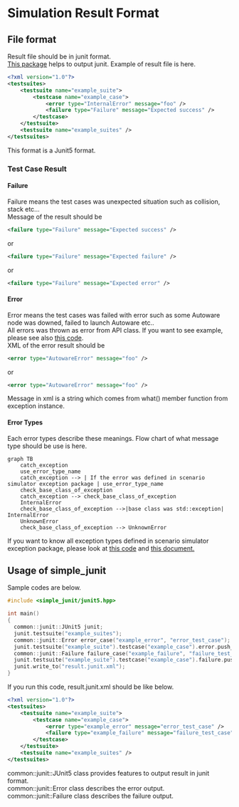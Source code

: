# Simulation Result Format
## File format
Result file should be in junit format.  
[This package](https://github.com/tier4/scenario_simulator_v2/tree/master/common/simple_junit) helps to output junit.
Example of result file is here.  

```xml
<?xml version="1.0"?>
<testsuites>
	<testsuite name="example_suite">
		<testcase name="example_case">
			<error type="InternalError" message="foo" />
			<failure type="Failure" message="Expected success" />
		</testcase>
	</testsuite>
	<testsuite name="example_suites" />
</testsuites>
```

This format is a Junit5 format.

### Test Case Result
#### Failure

Failure means the test cases was unexpected situation such as collision, stack etc...  
Message of the result should be

```xml
<failure type="Failure" message="Expected success" />
```

or

```xml
<failure type="Failure" message="Expected failure" />
```

or

```xml
<failure type="Failure" message="Expected error" />
```

#### Error

Error means the test cases was failed with error such as some Autoware node was downed, failed to launch Autoware etc..  
All errors was thrown as error from API class.
If you want to see example, please see also [this code](https://github.com/tier4/scenario_simulator_v2/blob/c6d7c4da7556a593dc3d34b0a982bc[…]r/include/openscenario_interpreter/openscenario_interpreter.hpp).  
XML of the error result should be

```xml
<error type="AutowareError" message="foo" />
```
or
```xml
<error type="AutowareError" message="foo" />
```

Message in xml is a string which comes from what() member function from exception instance.

#### Error Types
Each error types describe these meanings.
Flow chart of what message type should be use is here.

```mermaid
graph TB
    catch_exception
    use_error_type_name
    catch_exception --> | If the error was defined in scenario simulator exception package | use_error_type_name
    check_base_class_of_exception
    catch_exception --> check_base_class_of_exception
    InternalError
    check_base_class_of_exception -->|base class was std::exception| InternalError
    UnknownError
    check_base_class_of_exception --> UnknownError
```

If you want to know all exception types defined in scenario simulator exception package, please look at [this code](https://github.com/tier4/scenario_simulator_v2/blob/master/common/scenario_simulator_exception/include/scenario_simulator_exception/exception.hpp) and [this document.](ErrorCategories.md)

## Usage of simple_junit

Sample codes are below.

```c++
#include <simple_junit/junit5.hpp>

int main()
{
  common::junit::JUnit5 junit;
  junit.testsuite("example_suites");
  common::junit::Error error_case("example_error", "error_test_case");
  junit.testsuite("example_suite").testcase("example_case").error.push_back(error_case);
  common::junit::Failure failure_case("example_failure", "failure_test_case");
  junit.testsuite("example_suite").testcase("example_case").failure.push_back(failure_case);
  junit.write_to("result.junit.xml");
}
```

If you run this code, result.junit.xml should be like below.

```xml
<?xml version="1.0"?>
<testsuites>
	<testsuite name="example_suite">
		<testcase name="example_case">
			<error type="example_error" message="error_test_case" />
			<failure type="example_failure" message="failure_test_case" />
		</testcase>
	</testsuite>
	<testsuite name="example_suites" />
</testsuites>
```

common::junit::JUnit5 class provides features to output result in junit format.  
common::junit::Error class describes the error output.  
common::junit::Failure class describes the failure output.  
